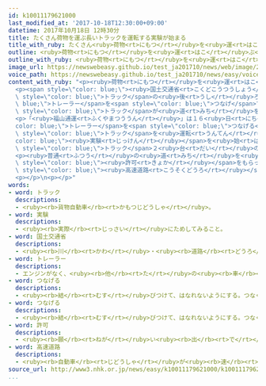 ```yaml
---
id: k10011179621000
last_modified_at: '2017-10-18T12:30:00+09:00'
datetime: 2017年10月18日 12時30分
title: たくさん荷物を運ぶ長いトラックを運転する実験が始まる
title_with_ruby: たくさん<ruby>荷物<rt>にもつ</rt></ruby>を<ruby>運<rt>はこ</rt></ruby>ぶ<ruby>長<rt>なが</rt></ruby>いトラックを<ruby>運転<rt>うんてん</rt></ruby>する<ruby>実験<rt>じっけん</rt></ruby>が<ruby>始<rt>はじ</rt></ruby>まる
outline: <ruby>荷物<rt>にもつ</rt></ruby>を<ruby>運<rt>はこ</rt></ruby>ぶ<ruby>会社<rt>かいしゃ</rt></ruby>は、<ruby>車<rt>くるま</rt></ruby>を<ruby>運転<rt>うんてん</rt></ruby>する<ruby>人<rt>ひと</rt></ruby>が<ruby>足<rt>た</rt></ruby>りなくて<ruby>困<rt>こま</rt></ruby>っています。
outline_with_ruby: <ruby>荷物<rt>にもつ</rt></ruby>を<ruby>運<rt>はこ</rt></ruby>ぶ<ruby>会社<rt>かいしゃ</rt></ruby>は、<ruby>車<rt>くるま</rt></ruby>を<ruby>運転<rt>うんてん</rt></ruby>する<ruby>人<rt>ひと</rt></ruby>が<ruby>足<rt>た</rt></ruby>りなくて<ruby>困<rt>こま</rt></ruby>っています。
image_url: https://newswebeasy.github.io/test_ja201710/news/web/image/2017/10/18/K10011179621_1710162022_1710162026_01_02.jpg
voice_path: https://newswebeasy.github.io/test_ja201710/news/easy/voice/2017/10/18/k10011179621000.mp3
content_with_ruby: "<p><ruby>荷物<rt>にもつ</rt></ruby>を<ruby>運<rt>はこ</rt></ruby>ぶ<ruby>会社<rt>かいしゃ</rt></ruby>は、<ruby>車<rt>くるま</rt></ruby>を<ruby>運転<rt>うんてん</rt></ruby>する<ruby>人<rt>ひと</rt></ruby>が<ruby>足<rt>た</rt></ruby>りなくて<ruby>困<rt>こま</rt></ruby>っています。</p>\n\
  <p><span style=\"color: blue;\"><ruby>国土交通省<rt>こくどこうつうしょう</rt></ruby></span>などは、<span\
  \ style=\"color: blue;\">トラック</span>の<ruby>後<rt>うし</rt></ruby>ろに<span style=\"color:\
  \ blue;\">トレーラー</span>を<span style=\"color: blue;\">つなげ</span>て、１<ruby>回<rt>かい</rt></ruby>にたくさんの<ruby>荷物<rt>にもつ</rt></ruby>を<ruby>運<rt>はこ</rt></ruby>ぶことを<ruby>計画<rt>けいかく</rt></ruby>しています。<ruby>去年<rt>きょねん</rt></ruby>１１<ruby>月<rt>がつ</rt></ruby>から、<ruby>荷物<rt>にもつ</rt></ruby>を<ruby>運<rt>はこ</rt></ruby>ぶ<ruby>会社<rt>かいしゃ</rt></ruby>と<ruby>一緒<rt>いっしょ</rt></ruby>にこのような<ruby>長<rt>なが</rt></ruby>い<span\
  \ style=\"color: blue;\">トラック</span>が<ruby>道<rt>みち</rt></ruby>を<ruby>走<rt>はし</rt></ruby>っても<ruby>安全<rt>あんぜん</rt></ruby>に<ruby>問題<rt>もんだい</rt></ruby>がないか<ruby>調<rt>しら</rt></ruby>べています。</p>\n\
  <p>「<ruby>福山通運<rt>ふくやまつううん</rt></ruby>」は１６<ruby>日<rt>にち</rt></ruby>から、<span style=\"\
  color: blue;\">トレーラー</span>を<span style=\"color: blue;\">つなげる</span>と<ruby>長<rt>なが</rt></ruby>さが２５ｍになる<span\
  \ style=\"color: blue;\">トラック</span>を<ruby>運転<rt>うんてん</rt></ruby>する<span style=\"\
  color: blue;\"><ruby>実験<rt>じっけん</rt></ruby></span>を<ruby>始<rt>はじ</rt></ruby>めました。<span\
  \ style=\"color: blue;\">トラック</span>２<ruby>台<rt>だい</rt></ruby>の<ruby>荷物<rt>にもつ</rt></ruby>を<ruby>運<rt>はこ</rt></ruby>ぶことができます。</p>\n\
  <p><ruby>普通<rt>ふつう</rt></ruby>の<ruby>道<rt>みち</rt></ruby>を<ruby>走<rt>はし</rt></ruby>ることができる<ruby>車<rt>くるま</rt></ruby>は、<ruby>長<rt>なが</rt></ruby>さ２１ｍ<ruby>以下<rt>いか</rt></ruby>の<ruby>車<rt>くるま</rt></ruby>です。このため<ruby>特別<rt>とくべつ</rt></ruby>な<span\
  \ style=\"color: blue;\"><ruby>許可<rt>きょか</rt></ruby></span>をもらって、１<ruby>週間<rt>しゅうかん</rt></ruby>に<ruby>３日<rt>みっか</rt></ruby>、<ruby>愛知県<rt>あいちけん</rt></ruby>と<ruby>静岡県<rt>しずおかけん</rt></ruby>の<ruby>間<rt>あいだ</rt></ruby>の<span\
  \ style=\"color: blue;\"><ruby>高速道路<rt>こうそくどうろ</rt></ruby></span>を<ruby>走<rt>はし</rt></ruby>る<ruby>予定<rt>よてい</rt></ruby>です。</p>\n\
  <p></p>\n<p></p>"
words:
- word: トラック
  descriptions:
  - <ruby><rb>貨物自動車</rb><rt>かもつじどうしゃ</rt></ruby>。
- word: 実験
  descriptions:
  - <ruby><rb>実際</rb><rt>じっさい</rt></ruby>にためしてみること。
- word: 国土交通省
  descriptions:
  - <ruby><rb>川</rb><rt>かわ</rt></ruby>・<ruby><rb>道路</rb><rt>どうろ</rt></ruby>・<ruby><rb>建物</rb><rt>たてもの</rt></ruby>などに<ruby><rb>関</rb><rt>かん</rt></ruby>する<ruby><rb>仕事</rb><rt>しごと</rt></ruby>や、<ruby><rb>交通</rb><rt>こうつう</rt></ruby>・<ruby><rb>荷物</rb><rt>にもつ</rt></ruby>の<ruby><rb>運送</rb><rt>うんそう</rt></ruby>などに<ruby><rb>関</rb><rt>かん</rt></ruby>する<ruby><rb>仕事</rb><rt>しごと</rt></ruby>をする<ruby><rb>国</rb><rt>くに</rt></ruby>の<ruby><rb>役所</rb><rt>やくしょ</rt></ruby>。<ruby><rb>国交省</rb><rt>こっこうしょう</rt></ruby>。
- word: トレーラー
  descriptions:
  - エンジンがなく、<ruby><rb>他</rb><rt>た</rt></ruby>の<ruby><rb>車</rb><rt>くるま</rt></ruby>に<ruby><rb>引</rb><rt>ひ</rt></ruby>かれる<ruby><rb>形</rb><rt>かたち</rt></ruby>で<ruby><rb>物</rb><rt>もの</rt></ruby>を<ruby><rb>運</rb><rt>はこ</rt></ruby>ぶ<ruby><rb>車</rb><rt>くるま</rt></ruby>。
- word: つなげる
  descriptions:
  - <ruby><rb>結</rb><rt>むす</rt></ruby>びつけて、はなれないようにする。つなぐ。
- word: つなげる
  descriptions:
  - <ruby><rb>結</rb><rt>むす</rt></ruby>びつけて、はなれないようにする。つなぐ。
- word: 許可
  descriptions:
  - <ruby><rb>願</rb><rt>ねが</rt></ruby>い<ruby><rb>出</rb><rt>で</rt></ruby>ていたことを、よいと<ruby><rb>許</rb><rt>ゆる</rt></ruby>すこと。<ruby><rb>許</rb><rt>ゆる</rt></ruby>し。
- word: 高速道路
  descriptions:
  - <ruby><rb>自動車</rb><rt>じどうしゃ</rt></ruby>が<ruby><rb>速</rb><rt>はや</rt></ruby>く<ruby><rb>走</rb><rt>はし</rt></ruby>れるように、<ruby><rb>立体交差</rb><rt>りったいこうさ</rt></ruby>にしたり、<ruby><rb>上</rb><rt>のぼ</rt></ruby>り<ruby><rb>下</rb><rt>くだ</rt></ruby>りを<ruby><rb>分</rb><rt>わ</rt></ruby>けたりした<ruby><rb>道路</rb><rt>どうろ</rt></ruby>。ハイウエー。
source_url: http://www3.nhk.or.jp/news/easy/k10011179621000/k10011179621000.html
...
```

